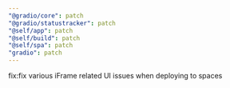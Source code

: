 ```yaml
---
"@gradio/core": patch
"@gradio/statustracker": patch
"@self/app": patch
"@self/build": patch
"@self/spa": patch
"gradio": patch
---
```


fix:fix various iFrame related UI issues when deploying to spaces 
